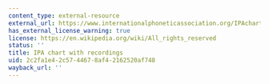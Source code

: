 ```yaml
---
content_type: external-resource
external_url: https://www.internationalphoneticassociation.org/IPAcharts/inter_chart_2018/IPA_2018.html
has_external_license_warning: true
license: https://en.wikipedia.org/wiki/All_rights_reserved
status: ''
title: IPA chart with recordings
uid: 2c2fa1e4-2c57-4467-8af4-2162520af748
wayback_url: ''
---
```

